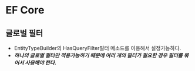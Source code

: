 # EF Core 

## 글로벌 필터
- EntityTypeBuilder의 HasQueryFilter필터 메소드를 이용해서 설정가능하다.
- ***하나의 글로벌 필터만 적용가능하기 때문에 여러 개의 필터가 필요한 경우 필터를 묶어서 사용해야 한다.***

